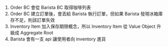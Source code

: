 1. Order BC 會從 Barista BC 取得咖啡列表
2. Order BC 建立訂單後，會丟給 Barista 執行訂單，但如果 Barista 發現冰箱庫存不足，則該訂單失效
3. Inventory Item 加入保存期限概念，所以 Inventory Item 從 Value Object 升級成 Aggregate Root
4. Barista 會有一支 api 讓使用者向 inventory 進貨